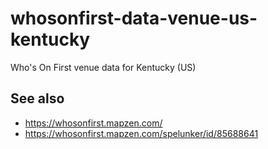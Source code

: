 # whosonfirst-data-venue-us-kentucky

Who's On First venue data for Kentucky (US)

## See also

* https://whosonfirst.mapzen.com/
* https://whosonfirst.mapzen.com/spelunker/id/85688641
